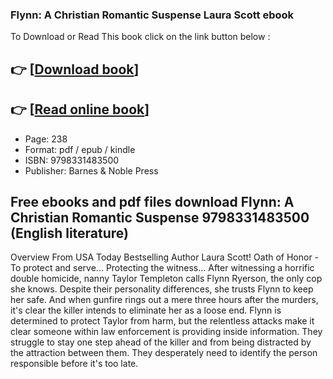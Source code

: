 ### Flynn: A Christian Romantic Suspense Laura Scott ebook

To Download or Read This book click on the link button below :

## 👉  [**[Download book](http://filesbooks.info/download.php?group=book&from=github.com&id=720973&lnk=1081 "Download book")**]

## 👉  [**[Read online book](http://filesbooks.info/download.php?group=book&from=github.com&id=720973&lnk=1081 "Read online book")**]


* Page: 238
* Format: pdf / epub / kindle
* ISBN: 9798331483500
* Publisher: Barnes &amp; Noble Press



## Free ebooks and pdf files download Flynn: A Christian Romantic Suspense 9798331483500 (English literature)


Overview
From USA Today Bestselling Author Laura Scott! Oath of Honor - To protect and serve... Protecting the witness... After witnessing a horrific double homicide, nanny Taylor Templeton calls Flynn Ryerson, the only cop she knows. Despite their personality differences, she trusts Flynn to keep her safe. And when gunfire rings out a mere three hours after the murders, it&#039;s clear the killer intends to eliminate her as a loose end. Flynn is determined to protect Taylor from harm, but the relentless attacks make it clear someone within law enforcement is providing inside information. They struggle to stay one step ahead of the killer and from being distracted by the attraction between them. They desperately need to identify the person responsible before it&#039;s too late.



